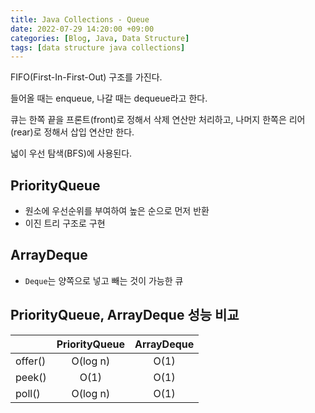 ```yaml
---
title: Java Collections - Queue
date: 2022-07-29 14:20:00 +09:00
categories: [Blog, Java, Data Structure]
tags: [data structure java collections]
---
```


FIFO(First-In-First-Out) 구조를 가진다.

들어올 때는 enqueue, 나갈 때는 dequeue라고 한다.

큐는 한쪽 끝을 프론트(front)로 정해서 삭제 연산만 처리하고, 나머지 한쪽은 리어(rear)로 정해서 삽입 연산만 한다.

넓이 우선 탐색(BFS)에 사용된다.

## PriorityQueue

- 원소에 우선순위를 부여하여 높은 순으로 먼저 반환
- 이진 트리 구조로 구현

## ArrayDeque

- `Deque`는 양쪽으로 넣고 빼는 것이 가능한 큐


## PriorityQueue, ArrayDeque 성능 비교

||PriorityQueue|ArrayDeque|
|-----------|:---:|:---:|
|offer()|O(log n)|O(1)|
|peek()|O(1)|O(1)|
|poll()|O(log n)|O(1)|


